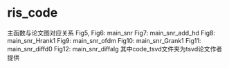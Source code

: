 # ris_code
主函数与论文图对应关系
Fig5, Fig6: main_snr
Fig7: main_snr_add_hd
Fig8: main_snr_Hrank1
Fig9: main_snr_ofdm
Fig10: main_snr_Grank1
Fig11: main_snr_diffd0
Fig12: main_snr_diffalg
其中code_tsvd文件夹为tsvd论文作者提供
